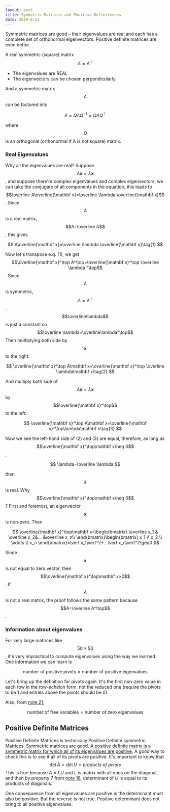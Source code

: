 ```yaml
---
layout: post
title: Symmetric Matrices and Positive Definiteness
date: 2019-6-12
---
```


Symmetric matrices are good – their eigenvalues are real and each has a complete set of orthonormal eigenvectors. Positive definite matrices are even better. 

A real symmetric (square) matrix $$A=A^\top$$  

- The eigenvalues are REAL
- The eigenvectors can be chosen perpendicularly 



And a symmetric matrix $$A$$ can be factored into

$$
A=Q\Lambda Q^{-1}=Q\Lambda Q^\top
$$

where $$Q$$ is an orthogonal (orthonormal if A is not square) matrix. 

### Real Eigenvalues

Why all the eigenvalues are real? Suppose $$A\mathbf x=\lambda\mathbf x$$, and suppose there're complex eigenvalues and complex eigenvectors, we can take the conjugate of all components in the equation, this leads to $$\overline A\overline{\mathbf x}=\overline \lambda \overline{\mathbf x}$$. Since $$A$$ is a real matrix, $$A=\overline A$$, this gives

$$
A\overline{\mathbf x}=\overline \lambda \overline{\mathbf x}\tag{1}
$$

Now let's transpose e.q. (1), we get $$\overline{\mathbf x}^\top A^\top=\overline{\mathbf x}^\top \overline \lambda ^\top$$. Since $$A$$ is symmetric, $$A=A^\top$$. $$\overline\lambda$$ is just a constant so $$\overline \lambda=\overline\lambda^\top$$Then multiplying both side by $$\mathbf x$$ to the right:

$$
\overline{\mathbf x}^\top A\mathbf x=\overline{\mathbf x}^\top \overline \lambda\mathbf x\tag{2}
$$

And multiply both side of $$A\mathbf x=\lambda\mathbf x$$ by $$\overline{\mathbf x}^\top$$to the left:

$$
\overline{\mathbf x}^\top A\mathbf x=\overline{\mathbf x}^\top\lambda\mathbf x\tag{3}
$$

Now we see the left-hand side of (2) and (3) are equal, therefore, as long as $$\overline{\mathbf x}^\top\mathbf x\neq 0$$, 

$$
\lambda=\overline \lambda
$$

then $$\lambda$$ is real. Why $$\overline{\mathbf x}^\top\mathbf x\neq 0$$? First and foremost, an eigenvector $$\mathbf x$$ is non-zero. Then 

$$
\overline{\mathbf x}^\top\mathbf x=\begin{bmatrix}
\overline x_1 & \overline x_2&... &\overline x_n\\
\end{bmatrix}\begin{bmatrix}
 x_1 \\
 x_2 \\
 \vdots \\
 x_n
\end{bmatrix}=\vert x_1\vert^2+...\vert x_n\vert^2\geq0
$$

Since $$\mathbf x$$ is not equal to zero vector, then $$\overline{\mathbf x}^\top\mathbf x>0$$. If $$A$$ is not a real matrix, the proof follows the same pattern because $$A=\overline A^\top$$. 

### Information about eigenvalues

For very large matrices like $$50\times 50$$, it's very impractical to compute eigenvalues using the way we learned. One information we can learn is 

$$
\mathrm{number\ of\ positive\ pivots=number\ of\ positive\ eigenvalues}
$$

Let's bring up the definition for pivots again. It's the first non-zero value in each row in the *row-echelon* form, not the reduced one (require the pivots to be 1 and entries above the pivots should be 0). 

Also, from [note 21](../UnitII/21_eigenvalues_and_eigenvectors), 

$$
\mathrm{number\ of\ free\ variables=number\ of\ zero\ eigenvalues}
$$


## Positive Definite Matrices

Positive Definite Matrices is technically Positive Definite symmetric Matrices. Symmetric matrices are good. <u>A positive definite matrix is a symmetric matrix for which all of its eigenvalues are positive</u>. A good way to check this is to see if all of its pivots are positive. It's important to know that
$$
\det A=\det U=products\ of\ pivots
$$
This is true because $A=LU$ and $L$ is matrix with all ones on the diagonal, and then by property 7 from [note 18](../UnitII/18_properties_of_determinants), determinant of $U$ is equal to its products of diagonals. 

One consequence from all eigenvalues are positive is the determinant must also be positive. But the reverse is not true. Positive determinant does not bring to all positive eigenvalues. 